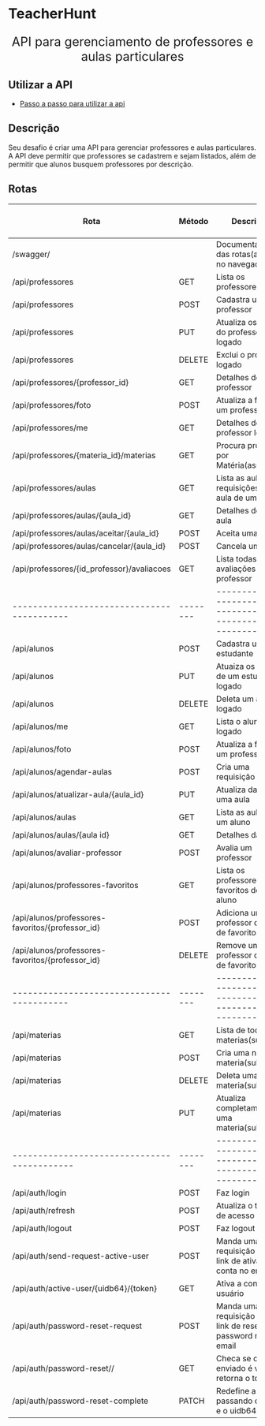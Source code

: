 # TeacherHunt

<p align="center" style='font-size: 25px'>
  API para gerenciamento de professores e aulas particulares
</p>

## Utilizar a API

- [Passo a passo para utilizar a api](./passo%20a%20passo%20uso%20da%20API.md)

## Descrição

Seu desafio é criar uma API para gerenciar professores e aulas particulares. A API deve permitir que professores se cadastrem e sejam listados, além de permitir que alunos busquem professores por descrição.

## Rotas

| Rota                                            | Método | Descrição                                                     | Requer Autenticação | Recursos fora do curso |
| ------------------------------------------      | ------ | ------------------------------------------------------------- | ------------------- |------------------------|
| /swagger/                                       |        | Documentação das rotas(acessar no navegador)                  | Não                 |  Adicionado            |
| /api/professores                                | GET    | Lista os professores                                          | Não                 |                        |
| /api/professores                                | POST   | Cadastra um professor                                         | Não                 |                        |
| /api/professores                                | PUT    | Atualiza os dados do professor logado                         | Sim                 |                        |
| /api/professores                                | DELETE | Exclui o professor logado                                     | Sim                 |                        |
| /api/professores/{professor_id}                 | GET    | Detalhes do professor                                         | Não                 |                        |
| /api/professores/foto                           | POST   | Atualiza a foto de um professor                               | Sim                 |                        |
| /api/professores/me                             | GET    | Detalhes do professor logado                                  | Sim                 |   Url modificada       |
| /api/professores/{materia_id}/materias          | GET    | Procura professor por Matéria(assunto)                        | Não                 |   Adicionado           |
| /api/professores/aulas                          | GET    | Lista as aulas e requisições de aula de um prof.              | Sim                 |   Adicionado           |
| /api/professores/aulas/{aula_id}                | GET    | Detalhes de uma aula                                          | Sim                 |   Adicionado           |
| /api/professores/aulas/aceitar/{aula_id}        | POST   | Aceita uma aula                                               | Sim                 |   Adicionado           |
| /api/professores/aulas/cancelar/{aula_id}       | POST   | Cancela uma aula                                              | Sim                 |   Adicionado           |
| /api/professores/{id_professor}/avaliacoes      | GET    | Lista todas as avaliações de um professor                     | Não                 |   Adicionado           |
| ------------------------------------------      |--------|-------------------------------------------------------------- |---------------------|------------------------|
| /api/alunos                                     | POST   | Cadastra um estudante                                         | Não                 |   Adicionado           |
| /api/alunos                                     | PUT    | Atuaiza os dados de um estudante logado                       | Sim                 |   Adicionado           |
| /api/alunos                                     | DELETE | Deleta um aluno logado                                        | Sim                 |   Adicionado           |
| /api/alunos/me                                  | GET    | Lista o aluno logado                                          | Sim                 |   Adicionado           |
| /api/alunos/foto                                | POST   | Atualiza a foto de um professor                               | Sim                 |   Adicionado           |
| /api/alunos/agendar-aulas                       | POST   | Cria uma requisição de aula                                   | Sim                 |   Adicionado           |
| /api/alunos/atualizar-aula/{aula_id}            | PUT    | Atualiza dados de uma aula                                    | Sim                 |   Adicionado           |
| /api/alunos/aulas                               | GET    | Lista as aulas de um aluno                                    | Sim                 |   Adicionado           |
| /api/alunos/aulas/{aula id}                     | GET    | Detalhes da aula                                              | Sim                 |   Adicionado           |
| /api/alunos/avaliar-professor                   | POST   | Avalia um professor                                           | Sim                 |   Adicionado           |
| /api/alunos/professores-favoritos               | GET    | Lista os professores favoritos de um aluno                    | Sim                 |   Adicionado           |
| /api/alunos/professores-favoritos/{professor_id}| POST   | Adiciona um professor da lista de favoritos                   | Sim                 |   Adicionado           |
| /api/alunos/professores-favoritos/{professor_id}| DELETE | Remove um professor da lista de favoritos                     | Sim                 |   Adicionado           |
| ------------------------------------------      |--------|-------------------------------------------------------------- |---------------------|------------------------|
| /api/materias                                   | GET    | Lista de todas as materias(subjects)                          | Não                 |   Adicionado           |
| /api/materias                                   | POST   | Cria uma nova materia(subject)                                | Sim(superuser)      |   Adicionado           |
| /api/materias                                   | DELETE | Deleta uma materia(subject)                                   | Sim(superuser)      |   Adicionado           |
| /api/materias                                   | PUT    | Atualiza completamente uma materia(subject)                   | Sim(superuser)      |   Adicionado           |
|-------------------------------------------      |--------|-------------------------------------------------------------- |---------------------|------------------------|
| /api/auth/login                                 | POST   | Faz login                                                     | Não                 |                        |
| /api/auth/refresh                               | POST   | Atualiza o token de acesso                                    | Não                 |                        |
| /api/auth/logout                                | POST   | Faz logout                                                    | Sim                 |                        |
| /api/auth/send-request-active-user              | POST   | Manda uma requisição com link de ativação da conta no email   | Não                 |   Adicionado           |
| /api/auth/active-user/{uidb64}/{token}          | GET    | Ativa a conta do usuário                                      | Não                 |   Adicionado           |
| /api/auth/password-reset-request                | POST   | Manda uma requisição com link de reset da password no email   | Não                 |   Adicionado           |
| /api/auth/password-reset/<uidb64>/<token>       | GET    | Checa se o token enviado é válido, retorna o token            | Não                 |   Adicionado           |
| /api/auth/password-reset-complete               | PATCH  | Redefine a senha passando o token e o uidb64                  | Não                 |   Adicionado           |
